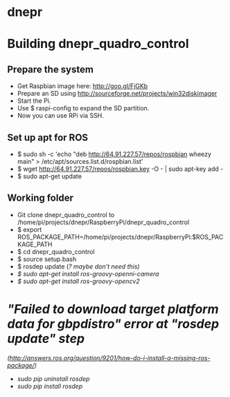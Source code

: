dnepr
=====

# Building dnepr_quadro_control
## Prepare the system

* Get Raspbian image here: http://goo.gl/FjGKb
* Prepare an SD using http://sourceforge.net/projects/win32diskimager
* Start the Pi.
* Use $ raspi-config to expand the SD partition.
* Now you can use RPi via SSH.

## Set up apt for ROS

* $ sudo sh -c 'echo "deb http://64.91.227.57/repos/rospbian wheezy main" > /etc/apt/sources.list.d/rospbian.list'
* $ wget http://64.91.227.57/repos/rospbian.key -O - | sudo apt-key add -
* $ sudo apt-get update

## Working folder

* Git clone dnepr_quadro_control to /home/pi/projects/dnepr/RaspberryPi/dnepr_quadro_control
* $ export ROS_PACKAGE_PATH=/home/pi/projects/dnepr/RaspberryPi:$ROS_PACKAGE_PATH
* $ cd dnepr_quadro_control
* $ source setup.bash
* $ rosdep update (<i>? maybe don't need this<i>)
* $ sudo apt-get install ros-groovy-openni-camera
* $ sudo apt-get install ros-groovy-opencv2

# "Failed to download target platform data for gbpdistro" error at "rosdep update" step
(http://answers.ros.org/question/9201/how-do-i-install-a-missing-ros-package/)
* sudo pip uninstall rosdep
* sudo pip install rosdep

